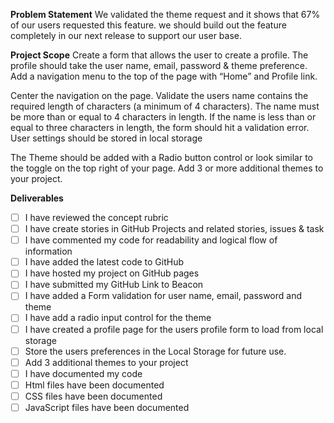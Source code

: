 **Problem Statement**
We validated the theme request and it shows that 67% of our users requested this feature.  we should build out the feature completely in our next release to support our user base. 

**Project Scope**
Create a form that allows the user to create a profile. The profile should take the user name, email, password & theme preference. Add a navigation menu to the top of the page with “Home” and Profile link. 

Center the navigation on the page. Validate the users name contains the required length of characters (a minimum of 4 characters). The name must be more than or equal to 4 characters in length. If the name is less than or equal to three characters in length, the form should hit a validation error. User settings should be stored in local storage 

The Theme should be added with a Radio button control or look similar to the toggle on the top right of your page. Add 3 or more additional themes to your project. 

**Deliverables** 

- [ ] I have reviewed the concept rubric
- [ ] I have create stories in GitHub Projects and related stories, issues & task
- [ ] I have commented my code for readability and logical flow of information 
- [ ] I have added the latest code to GitHub
- [ ] I have hosted my project on GitHub pages 
- [ ] I have submitted my GitHub Link to Beacon
- [ ] I have added a Form validation for user name, email, password and theme
- [ ] I have add a radio input control for the theme
- [ ] I have created a profile page for the users profile form to load from local storage 
- [ ] Store the users preferences in the Local Storage for future use.
- [ ] Add 3 additional themes to your project 
- [ ] I have documented my code
- [ ] Html files have been documented 
- [ ] CSS files have been documented 
- [ ] JavaScript files have been documented